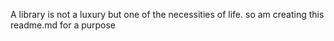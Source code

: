 A library is not a luxury but one of the necessities of life. so am creating this readme.md for a purpose

